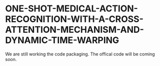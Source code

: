 # ONE-SHOT-MEDICAL-ACTION-RECOGNITION-WITH-A-CROSS-ATTENTION-MECHANISM-AND-DYNAMIC-TIME-WARPING

We are still working the code packaging. The offical code will be coming soon.
